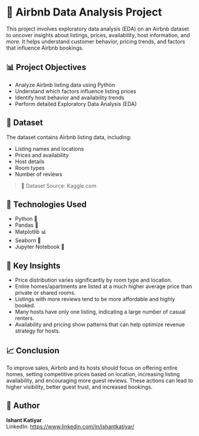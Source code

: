 # 🏡 Airbnb Data Analysis Project

This project involves exploratory data analysis (EDA) on an Airbnb dataset to uncover insights about listings, prices, availability, host information, and more. It helps understand customer behavior, pricing trends, and factors that influence Airbnb bookings.

## 📊 Project Objectives

- Analyze Airbnb listing data using Python
- Understand which factors influence listing prices
- Identify host behavior and availability trends
- Perform detailed Exploratory Data Analysis (EDA)

## 📁 Dataset

The dataset contains Airbnb listing data, including:
- Listing names and locations
- Prices and availability
- Host details
- Room types
- Number of reviews

> 📝 Dataset Source: Kaggle.com

## 📌 Technologies Used

- Python 🐍
- Pandas 🐼
- Matplotlib 📊
- Seaborn 🎨
- Jupyter Notebook 📓

## 🧠 Key Insights

- Price distribution varies significantly by room type and location.
- Entire homes/apartments are listed at a much higher average price than private or shared rooms.
- Listings with more reviews tend to be more affordable and highly booked.
- Many hosts have only one listing, indicating a large number of casual renters.
- Availability and pricing show patterns that can help optimize revenue strategy for hosts.

## 📈 Conclusion

To improve sales, Airbnb and its hosts should focus on offering entire homes, setting competitive prices based on location, increasing listing availability, and encouraging more guest reviews. These actions can lead to higher visibility, better guest trust, and increased bookings.


## 📎 Author
**Ishant Katiyar**    
LinkedIn: https://www.linkedin.com/in/ishantkatiyar/

